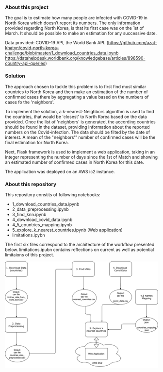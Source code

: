 ### About this project

The goal is to estimate how many people are infected with COVID-19 in North Korea which doesn’t report its numbers. 
The only information provided regarding North Korea, is that its first case was on the 1st of March. It should be possible to make an estimation for any successive date. 

Data provided:  COVID-19 API, the World Bank API.
(https://github.com/azat-khatyn/covid-north-korea-challenge/blob/master/1_download_countries_data.ipynb
https://datahelpdesk.worldbank.org/knowledgebase/articles/898590-country-api-queries)


### Solution

The approach chosen to tackle this problem is to first find most similar countries to North Korea and then make an estimation of the number of confirmed cases there by aggregating a value based on the numbers of cases fo the 'neighbors'.

To implement the solution, a k-nearest-Neighbors algorithm is used to find the countries, that would be 'closest' to North Korea based on the data provided. Once the list of 'neighbors' is generated, the according countries should be found in the dataset, providing information about the reported numbers on the Covid-infection. The data should be filted by the date of interest.
A mean of the "neighbors'" number of confirmed cases will be the final estimation for North Korea.

Next, Flask framework is used to implement a web application, taking in an integer representing the number of days since the 1st of Match and showing an estimated number of confirmed cases in North Korea for this date. 

The application was deployed on an AWS ic2 instance. 


### About this repository

This repository constits of following notebooks:


- 1_download_countries_data.ipynb
- 2_data_preprocessing.ipynb
- 3_find_knn.ipynb
- 4_download_covid_data.ipynb
- 4_5_countries_mapping.ipynb
- 5_explore_k_nearest_countries.ipynb (Web application)
- limitations.ipybn

The first six files correspond to the architecture of the workflow presented below. 
limitations.ipubn contains reflections on current as well as potential limitaions of this project.


![Architecture of the pipeline](architecture.png)